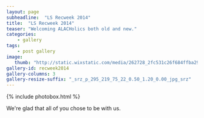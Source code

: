 ```yaml
---
layout: page
subheadline:  "LS Recweek 2014"
title:  "LS Recweek 2014"
teaser: "Welcoming ALACHolics both old and new."
categories:
    - gallery
tags:
    - post gallery
image:
   thumb: "http://static.wixstatic.com/media/262728_2fc531c26f684ffba2928ef3a76f16aa.jpg"
gallery-id: recweek2014
gallery-columns: 3
gallery-resize-suffix: "_srz_p_295_219_75_22_0.50_1.20_0.00_jpg_srz"
---
```


{% include photobox.html %}

We're glad that all of you chose to be with us.

